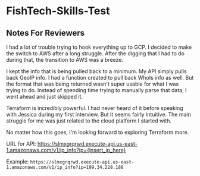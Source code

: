 # FishTech-Skills-Test
## Notes For Reviewers
I had a lot of trouble trying to hook everything up to GCP. I decided to make the switch to AWS after a long struggle. After the digging that I had to do during that, the transition to AWS was a breeze.

I kept the info that is being pulled back to a minimum. My API simply pulls back GeoIP info. I had a function created to pull back WhoIs info as well. But the format that was being returned wasn't super usable for what I was trying to do. Instead of spending time trying to manually parse that data, I went ahead and just skipped it.

Terraform is incredibly powerful. I had never heard of it before speaking with Jessica during my first interview. But it seems fairly intuitive. The main struggle for me was just related to the cloud platform I started with.

No matter how this goes, I'm looking forward to exploring Terraform more.

URL for API: https://slmxgrqrwd.execute-api.us-east-1.amazonaws.com/v1/ip_info?ip={insert_ip_here}

Example: `https://slmxgrqrwd.execute-api.us-east-1.amazonaws.com/v1/ip_info?ip=199.34.228.188`

